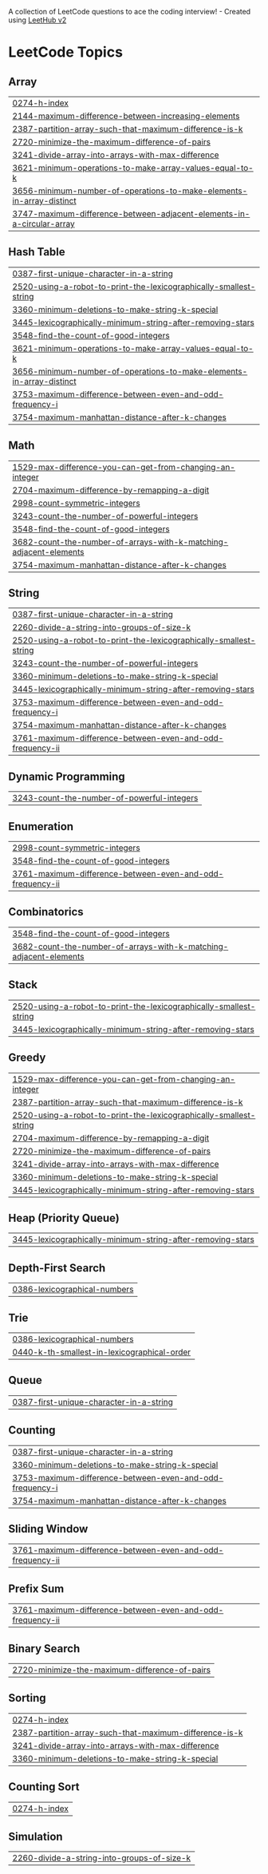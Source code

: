 A collection of LeetCode questions to ace the coding interview! - Created using [LeetHub v2](https://github.com/arunbhardwaj/LeetHub-2.0)
<!---LeetCode Topics Start-->
# LeetCode Topics
## Array
|  |
| ------- |
| [0274-h-index](https://github.com/Pawan-Pandey1/Leetcode-Daily-Questions/tree/master/0274-h-index) |
| [2144-maximum-difference-between-increasing-elements](https://github.com/Pawan-Pandey1/Leetcode-Daily-Questions/tree/master/2144-maximum-difference-between-increasing-elements) |
| [2387-partition-array-such-that-maximum-difference-is-k](https://github.com/Pawan-Pandey1/Leetcode-Daily-Questions/tree/master/2387-partition-array-such-that-maximum-difference-is-k) |
| [2720-minimize-the-maximum-difference-of-pairs](https://github.com/Pawan-Pandey1/Leetcode-Daily-Questions/tree/master/2720-minimize-the-maximum-difference-of-pairs) |
| [3241-divide-array-into-arrays-with-max-difference](https://github.com/Pawan-Pandey1/Leetcode-Daily-Questions/tree/master/3241-divide-array-into-arrays-with-max-difference) |
| [3621-minimum-operations-to-make-array-values-equal-to-k](https://github.com/Pawan-Pandey1/Leetcode-Daily-Questions/tree/master/3621-minimum-operations-to-make-array-values-equal-to-k) |
| [3656-minimum-number-of-operations-to-make-elements-in-array-distinct](https://github.com/Pawan-Pandey1/Leetcode-Daily-Questions/tree/master/3656-minimum-number-of-operations-to-make-elements-in-array-distinct) |
| [3747-maximum-difference-between-adjacent-elements-in-a-circular-array](https://github.com/Pawan-Pandey1/Leetcode-Daily-Questions/tree/master/3747-maximum-difference-between-adjacent-elements-in-a-circular-array) |
## Hash Table
|  |
| ------- |
| [0387-first-unique-character-in-a-string](https://github.com/Pawan-Pandey1/Leetcode-Daily-Questions/tree/master/0387-first-unique-character-in-a-string) |
| [2520-using-a-robot-to-print-the-lexicographically-smallest-string](https://github.com/Pawan-Pandey1/Leetcode-Daily-Questions/tree/master/2520-using-a-robot-to-print-the-lexicographically-smallest-string) |
| [3360-minimum-deletions-to-make-string-k-special](https://github.com/Pawan-Pandey1/Leetcode-Daily-Questions/tree/master/3360-minimum-deletions-to-make-string-k-special) |
| [3445-lexicographically-minimum-string-after-removing-stars](https://github.com/Pawan-Pandey1/Leetcode-Daily-Questions/tree/master/3445-lexicographically-minimum-string-after-removing-stars) |
| [3548-find-the-count-of-good-integers](https://github.com/Pawan-Pandey1/Leetcode-Daily-Questions/tree/master/3548-find-the-count-of-good-integers) |
| [3621-minimum-operations-to-make-array-values-equal-to-k](https://github.com/Pawan-Pandey1/Leetcode-Daily-Questions/tree/master/3621-minimum-operations-to-make-array-values-equal-to-k) |
| [3656-minimum-number-of-operations-to-make-elements-in-array-distinct](https://github.com/Pawan-Pandey1/Leetcode-Daily-Questions/tree/master/3656-minimum-number-of-operations-to-make-elements-in-array-distinct) |
| [3753-maximum-difference-between-even-and-odd-frequency-i](https://github.com/Pawan-Pandey1/Leetcode-Daily-Questions/tree/master/3753-maximum-difference-between-even-and-odd-frequency-i) |
| [3754-maximum-manhattan-distance-after-k-changes](https://github.com/Pawan-Pandey1/Leetcode-Daily-Questions/tree/master/3754-maximum-manhattan-distance-after-k-changes) |
## Math
|  |
| ------- |
| [1529-max-difference-you-can-get-from-changing-an-integer](https://github.com/Pawan-Pandey1/Leetcode-Daily-Questions/tree/master/1529-max-difference-you-can-get-from-changing-an-integer) |
| [2704-maximum-difference-by-remapping-a-digit](https://github.com/Pawan-Pandey1/Leetcode-Daily-Questions/tree/master/2704-maximum-difference-by-remapping-a-digit) |
| [2998-count-symmetric-integers](https://github.com/Pawan-Pandey1/Leetcode-Daily-Questions/tree/master/2998-count-symmetric-integers) |
| [3243-count-the-number-of-powerful-integers](https://github.com/Pawan-Pandey1/Leetcode-Daily-Questions/tree/master/3243-count-the-number-of-powerful-integers) |
| [3548-find-the-count-of-good-integers](https://github.com/Pawan-Pandey1/Leetcode-Daily-Questions/tree/master/3548-find-the-count-of-good-integers) |
| [3682-count-the-number-of-arrays-with-k-matching-adjacent-elements](https://github.com/Pawan-Pandey1/Leetcode-Daily-Questions/tree/master/3682-count-the-number-of-arrays-with-k-matching-adjacent-elements) |
| [3754-maximum-manhattan-distance-after-k-changes](https://github.com/Pawan-Pandey1/Leetcode-Daily-Questions/tree/master/3754-maximum-manhattan-distance-after-k-changes) |
## String
|  |
| ------- |
| [0387-first-unique-character-in-a-string](https://github.com/Pawan-Pandey1/Leetcode-Daily-Questions/tree/master/0387-first-unique-character-in-a-string) |
| [2260-divide-a-string-into-groups-of-size-k](https://github.com/Pawan-Pandey1/Leetcode-Daily-Questions/tree/master/2260-divide-a-string-into-groups-of-size-k) |
| [2520-using-a-robot-to-print-the-lexicographically-smallest-string](https://github.com/Pawan-Pandey1/Leetcode-Daily-Questions/tree/master/2520-using-a-robot-to-print-the-lexicographically-smallest-string) |
| [3243-count-the-number-of-powerful-integers](https://github.com/Pawan-Pandey1/Leetcode-Daily-Questions/tree/master/3243-count-the-number-of-powerful-integers) |
| [3360-minimum-deletions-to-make-string-k-special](https://github.com/Pawan-Pandey1/Leetcode-Daily-Questions/tree/master/3360-minimum-deletions-to-make-string-k-special) |
| [3445-lexicographically-minimum-string-after-removing-stars](https://github.com/Pawan-Pandey1/Leetcode-Daily-Questions/tree/master/3445-lexicographically-minimum-string-after-removing-stars) |
| [3753-maximum-difference-between-even-and-odd-frequency-i](https://github.com/Pawan-Pandey1/Leetcode-Daily-Questions/tree/master/3753-maximum-difference-between-even-and-odd-frequency-i) |
| [3754-maximum-manhattan-distance-after-k-changes](https://github.com/Pawan-Pandey1/Leetcode-Daily-Questions/tree/master/3754-maximum-manhattan-distance-after-k-changes) |
| [3761-maximum-difference-between-even-and-odd-frequency-ii](https://github.com/Pawan-Pandey1/Leetcode-Daily-Questions/tree/master/3761-maximum-difference-between-even-and-odd-frequency-ii) |
## Dynamic Programming
|  |
| ------- |
| [3243-count-the-number-of-powerful-integers](https://github.com/Pawan-Pandey1/Leetcode-Daily-Questions/tree/master/3243-count-the-number-of-powerful-integers) |
## Enumeration
|  |
| ------- |
| [2998-count-symmetric-integers](https://github.com/Pawan-Pandey1/Leetcode-Daily-Questions/tree/master/2998-count-symmetric-integers) |
| [3548-find-the-count-of-good-integers](https://github.com/Pawan-Pandey1/Leetcode-Daily-Questions/tree/master/3548-find-the-count-of-good-integers) |
| [3761-maximum-difference-between-even-and-odd-frequency-ii](https://github.com/Pawan-Pandey1/Leetcode-Daily-Questions/tree/master/3761-maximum-difference-between-even-and-odd-frequency-ii) |
## Combinatorics
|  |
| ------- |
| [3548-find-the-count-of-good-integers](https://github.com/Pawan-Pandey1/Leetcode-Daily-Questions/tree/master/3548-find-the-count-of-good-integers) |
| [3682-count-the-number-of-arrays-with-k-matching-adjacent-elements](https://github.com/Pawan-Pandey1/Leetcode-Daily-Questions/tree/master/3682-count-the-number-of-arrays-with-k-matching-adjacent-elements) |
## Stack
|  |
| ------- |
| [2520-using-a-robot-to-print-the-lexicographically-smallest-string](https://github.com/Pawan-Pandey1/Leetcode-Daily-Questions/tree/master/2520-using-a-robot-to-print-the-lexicographically-smallest-string) |
| [3445-lexicographically-minimum-string-after-removing-stars](https://github.com/Pawan-Pandey1/Leetcode-Daily-Questions/tree/master/3445-lexicographically-minimum-string-after-removing-stars) |
## Greedy
|  |
| ------- |
| [1529-max-difference-you-can-get-from-changing-an-integer](https://github.com/Pawan-Pandey1/Leetcode-Daily-Questions/tree/master/1529-max-difference-you-can-get-from-changing-an-integer) |
| [2387-partition-array-such-that-maximum-difference-is-k](https://github.com/Pawan-Pandey1/Leetcode-Daily-Questions/tree/master/2387-partition-array-such-that-maximum-difference-is-k) |
| [2520-using-a-robot-to-print-the-lexicographically-smallest-string](https://github.com/Pawan-Pandey1/Leetcode-Daily-Questions/tree/master/2520-using-a-robot-to-print-the-lexicographically-smallest-string) |
| [2704-maximum-difference-by-remapping-a-digit](https://github.com/Pawan-Pandey1/Leetcode-Daily-Questions/tree/master/2704-maximum-difference-by-remapping-a-digit) |
| [2720-minimize-the-maximum-difference-of-pairs](https://github.com/Pawan-Pandey1/Leetcode-Daily-Questions/tree/master/2720-minimize-the-maximum-difference-of-pairs) |
| [3241-divide-array-into-arrays-with-max-difference](https://github.com/Pawan-Pandey1/Leetcode-Daily-Questions/tree/master/3241-divide-array-into-arrays-with-max-difference) |
| [3360-minimum-deletions-to-make-string-k-special](https://github.com/Pawan-Pandey1/Leetcode-Daily-Questions/tree/master/3360-minimum-deletions-to-make-string-k-special) |
| [3445-lexicographically-minimum-string-after-removing-stars](https://github.com/Pawan-Pandey1/Leetcode-Daily-Questions/tree/master/3445-lexicographically-minimum-string-after-removing-stars) |
## Heap (Priority Queue)
|  |
| ------- |
| [3445-lexicographically-minimum-string-after-removing-stars](https://github.com/Pawan-Pandey1/Leetcode-Daily-Questions/tree/master/3445-lexicographically-minimum-string-after-removing-stars) |
## Depth-First Search
|  |
| ------- |
| [0386-lexicographical-numbers](https://github.com/Pawan-Pandey1/Leetcode-Daily-Questions/tree/master/0386-lexicographical-numbers) |
## Trie
|  |
| ------- |
| [0386-lexicographical-numbers](https://github.com/Pawan-Pandey1/Leetcode-Daily-Questions/tree/master/0386-lexicographical-numbers) |
| [0440-k-th-smallest-in-lexicographical-order](https://github.com/Pawan-Pandey1/Leetcode-Daily-Questions/tree/master/0440-k-th-smallest-in-lexicographical-order) |
## Queue
|  |
| ------- |
| [0387-first-unique-character-in-a-string](https://github.com/Pawan-Pandey1/Leetcode-Daily-Questions/tree/master/0387-first-unique-character-in-a-string) |
## Counting
|  |
| ------- |
| [0387-first-unique-character-in-a-string](https://github.com/Pawan-Pandey1/Leetcode-Daily-Questions/tree/master/0387-first-unique-character-in-a-string) |
| [3360-minimum-deletions-to-make-string-k-special](https://github.com/Pawan-Pandey1/Leetcode-Daily-Questions/tree/master/3360-minimum-deletions-to-make-string-k-special) |
| [3753-maximum-difference-between-even-and-odd-frequency-i](https://github.com/Pawan-Pandey1/Leetcode-Daily-Questions/tree/master/3753-maximum-difference-between-even-and-odd-frequency-i) |
| [3754-maximum-manhattan-distance-after-k-changes](https://github.com/Pawan-Pandey1/Leetcode-Daily-Questions/tree/master/3754-maximum-manhattan-distance-after-k-changes) |
## Sliding Window
|  |
| ------- |
| [3761-maximum-difference-between-even-and-odd-frequency-ii](https://github.com/Pawan-Pandey1/Leetcode-Daily-Questions/tree/master/3761-maximum-difference-between-even-and-odd-frequency-ii) |
## Prefix Sum
|  |
| ------- |
| [3761-maximum-difference-between-even-and-odd-frequency-ii](https://github.com/Pawan-Pandey1/Leetcode-Daily-Questions/tree/master/3761-maximum-difference-between-even-and-odd-frequency-ii) |
## Binary Search
|  |
| ------- |
| [2720-minimize-the-maximum-difference-of-pairs](https://github.com/Pawan-Pandey1/Leetcode-Daily-Questions/tree/master/2720-minimize-the-maximum-difference-of-pairs) |
## Sorting
|  |
| ------- |
| [0274-h-index](https://github.com/Pawan-Pandey1/Leetcode-Daily-Questions/tree/master/0274-h-index) |
| [2387-partition-array-such-that-maximum-difference-is-k](https://github.com/Pawan-Pandey1/Leetcode-Daily-Questions/tree/master/2387-partition-array-such-that-maximum-difference-is-k) |
| [3241-divide-array-into-arrays-with-max-difference](https://github.com/Pawan-Pandey1/Leetcode-Daily-Questions/tree/master/3241-divide-array-into-arrays-with-max-difference) |
| [3360-minimum-deletions-to-make-string-k-special](https://github.com/Pawan-Pandey1/Leetcode-Daily-Questions/tree/master/3360-minimum-deletions-to-make-string-k-special) |
## Counting Sort
|  |
| ------- |
| [0274-h-index](https://github.com/Pawan-Pandey1/Leetcode-Daily-Questions/tree/master/0274-h-index) |
## Simulation
|  |
| ------- |
| [2260-divide-a-string-into-groups-of-size-k](https://github.com/Pawan-Pandey1/Leetcode-Daily-Questions/tree/master/2260-divide-a-string-into-groups-of-size-k) |
<!---LeetCode Topics End-->